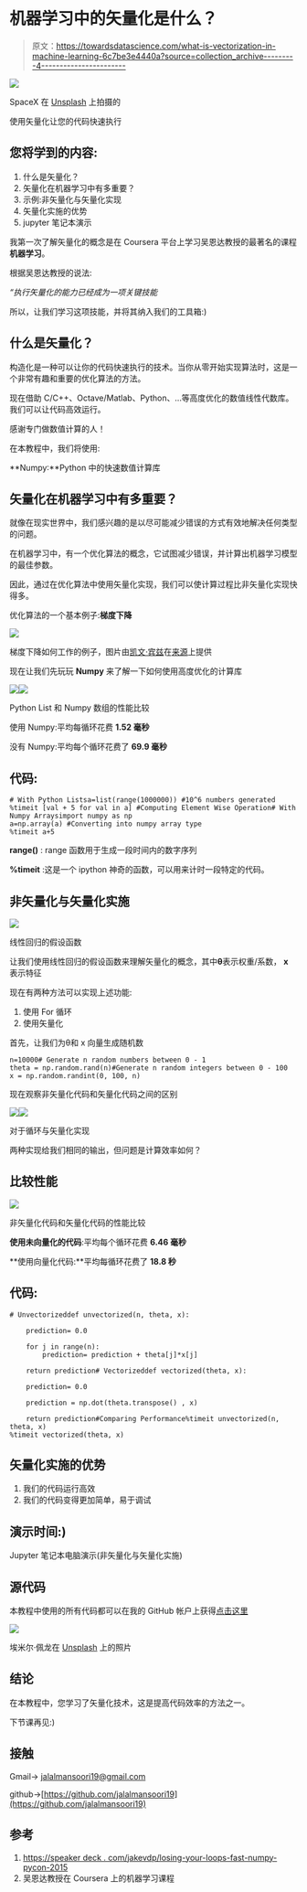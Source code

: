 # 机器学习中的矢量化是什么？

> 原文：<https://towardsdatascience.com/what-is-vectorization-in-machine-learning-6c7be3e4440a?source=collection_archive---------4----------------------->

![](img/faf9d096088c16e72e0a1f18e7e90fe3.png)

SpaceX 在 [Unsplash](https://unsplash.com?utm_source=medium&utm_medium=referral) 上拍摄的

使用矢量化让您的代码快速执行

## 您将学到的内容:

1.  什么是矢量化？
2.  矢量化在机器学习中有多重要？
3.  示例:非矢量化与矢量化实现
4.  矢量化实施的优势
5.  jupyter 笔记本演示

我第一次了解矢量化的概念是在 Coursera 平台上学习吴恩达教授的最著名的课程**机器学习**。

根据吴恩达教授的说法:

*“执行矢量化的能力已经成为一项关键技能*

所以，让我们学习这项技能，并将其纳入我们的工具箱:)

## 什么是矢量化？

构造化是一种可以让你的代码快速执行的技术。当你从零开始实现算法时，这是一个非常有趣和重要的优化算法的方法。

现在借助 C/C++、Octave/Matlab、Python、…等高度优化的数值线性代数库。我们可以让代码高效运行。

感谢专门做数值计算的人！

在本教程中，我们将使用:

**Numpy:**Python 中的快速数值计算库

## 矢量化在机器学习中有多重要？

就像在现实世界中，我们感兴趣的是以尽可能减少错误的方式有效地解决任何类型的问题。

在机器学习中，有一个优化算法的概念，它试图减少错误，并计算出机器学习模型的最佳参数。

因此，通过在优化算法中使用矢量化实现，我们可以使计算过程比非矢量化实现快得多。

优化算法的一个基本例子:**梯度下降**

![](img/938495861e6b683d33f8eeecae5a2b0c.png)

梯度下降如何工作的例子，图片由[凯文·宾兹](https://kevinbinz.com/about-me/)在[来源](https://kevinbinz.com/2019/05/26/intro-gradient-descent/)上提供

现在让我们先玩玩 **Numpy** 来了解一下如何使用高度优化的计算库

![](img/1b88919223e023c23d1dc2bbc05de8c1.png)![](img/9bb177426ee229b0725e3cdf135db91d.png)

Python List 和 Numpy 数组的性能比较

使用 Numpy:平均每循环花费 **1.52 毫秒**

没有 Numpy:平均每个循环花费了 **69.9 毫秒**

## 代码:

```
# With Python Listsa=list(range(1000000)) #10^6 numbers generated
%timeit [val + 5 for val in a] #Computing Element Wise Operation# With Numpy Arraysimport numpy as np
a=np.array(a) #Converting into numpy array type
%timeit a+5
```

**range()** : range 函数用于生成一段时间内的数字序列

**%timeit** :这是一个 ipython 神奇的函数，可以用来计时一段特定的代码。

## 非矢量化与矢量化实施

![](img/ebb3be1a4996d7ff6931403ecea43cb5.png)

线性回归的假设函数

让我们使用线性回归的假设函数来理解矢量化的概念，其中**θ**表示权重/系数， **x** 表示特征

现在有两种方法可以实现上述功能:

1.  使用 For 循环
2.  使用矢量化

首先，让我们为θ和 x 向量生成随机数

```
n=10000# Generate n random numbers between 0 - 1
theta = np.random.rand(n)#Generate n random integers between 0 - 100 
x = np.random.randint(0, 100, n)
```

现在观察非矢量化代码和矢量化代码之间的区别

![](img/282e6a51b089e6cb2f24dd2d332a78b1.png)![](img/9c198ec8108557c04cf50542d4e11bd3.png)

对于循环与矢量化实现

两种实现给我们相同的输出，但问题是计算效率如何？

## 比较性能

![](img/f3a69b1be808c7f5cc0d50341e657973.png)

非矢量化代码和矢量化代码的性能比较

**使用未向量化的代码**:平均每个循环花费 **6.46 毫秒**

**使用向量化代码:**平均每循环花费了 **18.8 秒**

## 代码:

```
# Unvectorizeddef unvectorized(n, theta, x):

    prediction= 0.0

    for j in range(n):
        prediction= prediction + theta[j]*x[j]

    return prediction# Vectorizeddef vectorized(theta, x):

    prediction= 0.0

    prediction = np.dot(theta.transpose() , x)

    return prediction#Comparing Performance%timeit unvectorized(n, theta, x)
%timeit vectorized(theta, x)
```

## 矢量化实施的优势

1.  我们的代码运行高效
2.  我们的代码变得更加简单，易于调试

## 演示时间:)

Jupyter 笔记本电脑演示(非矢量化与矢量化实施)

## 源代码

本教程中使用的所有代码都可以在我的 GitHub 帐户上获得[点击这里](https://github.com/jalalmansoori19/Classfiying-Iris-flower-species/blob/master/vectorization.ipynb)

![](img/a575f9532d01218cfc20589921f8aba1.png)

埃米尔·佩龙在 [Unsplash](https://unsplash.com/) 上的照片

## 结论

在本教程中，您学习了矢量化技术，这是提高代码效率的方法之一。

下节课再见:)

## 接触

Gmail-> jalalmansoori19@gmail.com

github->[https://github.com/jalalmansoori19](https://github.com/jalalmansoori19)

## 参考

1.  [https://speaker deck . com/jakevdp/losing-your-loops-fast-numpy-pycon-2015](https://speakerdeck.com/jakevdp/losing-your-loops-fast-numerical-computing-with-numpy-pycon-2015)
2.  吴恩达教授在 Coursera 上的机器学习课程